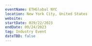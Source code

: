 ```yaml
---
eventName: ETHGlobal NYC
location: New York City, United States
website: 
startDate: 029/22/2023
endDate: 09/24/2023
tag: Industry Event
dateTBD: false
---
```

